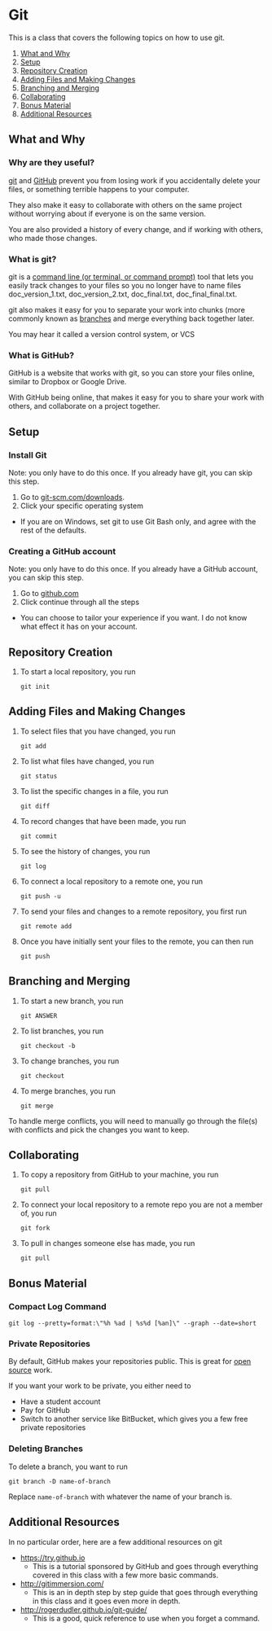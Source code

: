 # Git

This is a class that covers the following topics on how to use git.

1. [What and Why](#what-and-why)
1. [Setup](#setup)
1. [Repository Creation](#repository-creation)
1. [Adding Files and Making Changes](#adding-files-and-making-changes)
1. [Branching and Merging](#branching-and-merging)
1. [Collaborating](#collaborating)
1. [Bonus Material](#bonus-material)
1. [Additional Resources](#additional-resources)

## What and Why

### Why are they useful?

[git](https://git-scm.com/) and [GitHub](https://github.com/) prevent you from losing work if you accidentally delete your files, or something terrible happens to your computer.

They also make it easy to collaborate with others on the same project without worrying about if everyone is on the same version.

You are also provided a history of every change, and if working with others, who made those changes.

### What is git?

git is a [command line (or terminal, or command prompt)](https://en.wikipedia.org/wiki/Command-line_interface) tool that lets you easily track changes to your files so you no longer have to name files doc_version_1.txt, doc_version_2.txt, doc_final.txt, doc_final_final.txt.

git also makes it easy for you to separate your work into chunks (more commonly known as [branches](#branching-and-merging) and merge everything back together later.

You may hear it called a version control system, or VCS

### What is GitHub?

GitHub is a website that works with git, so you can store your files online, similar to Dropbox or Google Drive.

With GitHub being online, that makes it easy for you to share your work with others, and collaborate on a project together.

## Setup

### Install Git

Note: you only have to do this once. If you already have git, you can skip this step.

1. Go to [git-scm.com/downloads](git-scm.com/downloads).
2. Click your specific operating system
  * If you are on Windows, set git to use Git Bash only, and agree with the rest of the defaults.

### Creating a GitHub account

Note: you only have to do this once. If you already have a GitHub account, you can skip this step.

1. Go to [github.com](github.com)
2. Click continue through all the steps
  * You can choose to tailor your experience if you want. I do not know what effect it has on your account.

## Repository Creation

1. To start a local repository, you run

    ```shell
    git init
    ```

## Adding Files and Making Changes

1. To select files that you have changed, you run

    ```shell
    git add
    ```

1. To list what files have changed, you run

    ```shell
    git status
    ```

1. To list the specific changes in a file, you run

    ```shell
    git diff
    ```

1. To record changes that have been made, you run

    ```shell
    git commit
    ```

1. To see the history of changes, you run

    ```shell
    git log
    ```

1. To connect a local repository to a remote one, you run

    ```shell
    git push -u
    ```

1. To send your files and changes to a remote repository, you first run

    ```shell
    git remote add
    ```

1. Once you have initially sent your files to the remote, you can then run

    ```shell
    git push 
    ```

## Branching and Merging

1. To start a new branch, you run

    ```shell
    git ANSWER
    ```

1. To list branches, you run

    ```shell
    git checkout -b
    ```

1. To change branches, you run

    ```shell
    git checkout
    ```

1. To merge branches, you run

    ```shell
    git merge
    ```

To handle merge conflicts, you will need to manually go through the file(s) with conflicts and pick the changes you want to keep.

## Collaborating

1. To copy a repository from GitHub to your machine, you run

    ```shell
    git pull
    ```

1. To connect your local repository to a remote repo you are not a member of, you run

    ```shell
    git fork
    ```

1. To pull in changes someone else has made, you run

    ```shell
    git pull
    ```

## Bonus Material

### Compact Log Command

```shell
git log --pretty=format:\"%h %ad | %s%d [%an]\" --graph --date=short
```

### Private Repositories

By default, GitHub makes your repositories public. This is great for [open source](https://en.wikipedia.org/wiki/Open-source_software) work.

If you want your work to be private, you either need to

* Have a student account
* Pay for GitHub
* Switch to another service like BitBucket, which gives you a few free private repositories

### Deleting Branches

To delete a branch, you want to run

```shell
git branch -D name-of-branch
```

Replace `name-of-branch` with whatever the name of your branch is.

## Additional Resources

In no particular order, here are a few additional resources on git

* https://try.github.io
  * This is a tutorial sponsored by GitHub and goes through everything covered in this class with a few more basic commands.
* http://gitimmersion.com/
  * This is an in depth step by step guide that goes through everything in this class and it goes even more in depth.
* http://rogerdudler.github.io/git-guide/
  * This is a good, quick reference to use when you forget a command.
